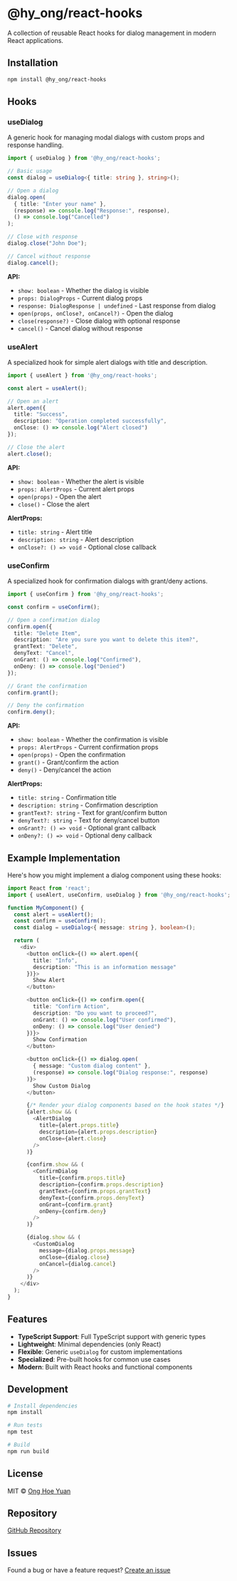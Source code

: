 # @hy_ong/react-hooks

A collection of reusable React hooks for dialog management in modern React applications.

## Installation

```bash
npm install @hy_ong/react-hooks
```

## Hooks

### useDialog

A generic hook for managing modal dialogs with custom props and response handling.

```typescript
import { useDialog } from '@hy_ong/react-hooks';

// Basic usage
const dialog = useDialog<{ title: string }, string>();

// Open a dialog
dialog.open(
  { title: "Enter your name" },
  (response) => console.log("Response:", response),
  () => console.log("Cancelled")
);

// Close with response
dialog.close("John Doe");

// Cancel without response
dialog.cancel();
```

**API:**
- `show: boolean` - Whether the dialog is visible
- `props: DialogProps` - Current dialog props
- `response: DialogResponse | undefined` - Last response from dialog
- `open(props, onClose?, onCancel?)` - Open the dialog
- `close(response?)` - Close dialog with optional response
- `cancel()` - Cancel dialog without response

### useAlert

A specialized hook for simple alert dialogs with title and description.

```typescript
import { useAlert } from '@hy_ong/react-hooks';

const alert = useAlert();

// Open an alert
alert.open({
  title: "Success",
  description: "Operation completed successfully",
  onClose: () => console.log("Alert closed")
});

// Close the alert
alert.close();
```

**API:**
- `show: boolean` - Whether the alert is visible
- `props: AlertProps` - Current alert props
- `open(props)` - Open the alert
- `close()` - Close the alert

**AlertProps:**
- `title: string` - Alert title
- `description: string` - Alert description
- `onClose?: () => void` - Optional close callback

### useConfirm

A specialized hook for confirmation dialogs with grant/deny actions.

```typescript
import { useConfirm } from '@hy_ong/react-hooks';

const confirm = useConfirm();

// Open a confirmation dialog
confirm.open({
  title: "Delete Item",
  description: "Are you sure you want to delete this item?",
  grantText: "Delete",
  denyText: "Cancel",
  onGrant: () => console.log("Confirmed"),
  onDeny: () => console.log("Denied")
});

// Grant the confirmation
confirm.grant();

// Deny the confirmation
confirm.deny();
```

**API:**
- `show: boolean` - Whether the confirmation is visible
- `props: AlertProps` - Current confirmation props
- `open(props)` - Open the confirmation
- `grant()` - Grant/confirm the action
- `deny()` - Deny/cancel the action

**AlertProps:**
- `title: string` - Confirmation title
- `description: string` - Confirmation description
- `grantText?: string` - Text for grant/confirm button
- `denyText?: string` - Text for deny/cancel button
- `onGrant?: () => void` - Optional grant callback
- `onDeny?: () => void` - Optional deny callback

## Example Implementation

Here's how you might implement a dialog component using these hooks:

```typescript
import React from 'react';
import { useAlert, useConfirm, useDialog } from '@hy_ong/react-hooks';

function MyComponent() {
  const alert = useAlert();
  const confirm = useConfirm();
  const dialog = useDialog<{ message: string }, boolean>();

  return (
    <div>
      <button onClick={() => alert.open({
        title: "Info",
        description: "This is an information message"
      })}>
        Show Alert
      </button>

      <button onClick={() => confirm.open({
        title: "Confirm Action",
        description: "Do you want to proceed?",
        onGrant: () => console.log("User confirmed"),
        onDeny: () => console.log("User denied")
      })}>
        Show Confirmation
      </button>

      <button onClick={() => dialog.open(
        { message: "Custom dialog content" },
        (response) => console.log("Dialog response:", response)
      )}>
        Show Custom Dialog
      </button>

      {/* Render your dialog components based on the hook states */}
      {alert.show && (
        <AlertDialog
          title={alert.props.title}
          description={alert.props.description}
          onClose={alert.close}
        />
      )}

      {confirm.show && (
        <ConfirmDialog
          title={confirm.props.title}
          description={confirm.props.description}
          grantText={confirm.props.grantText}
          denyText={confirm.props.denyText}
          onGrant={confirm.grant}
          onDeny={confirm.deny}
        />
      )}

      {dialog.show && (
        <CustomDialog
          message={dialog.props.message}
          onClose={dialog.close}
          onCancel={dialog.cancel}
        />
      )}
    </div>
  );
}
```

## Features

- **TypeScript Support**: Full TypeScript support with generic types
- **Lightweight**: Minimal dependencies (only React)
- **Flexible**: Generic `useDialog` for custom implementations
- **Specialized**: Pre-built hooks for common use cases
- **Modern**: Built with React hooks and functional components

## Development

```bash
# Install dependencies
npm install

# Run tests
npm test

# Build
npm run build
```

## License

MIT © [Ong Hoe Yuan](https://github.com/hy-ong)

## Repository

[GitHub Repository](https://github.com/hy-ong/react-hooks)

## Issues

Found a bug or have a feature request? [Create an issue](https://github.com/hy-ong/react-hooks/issues)